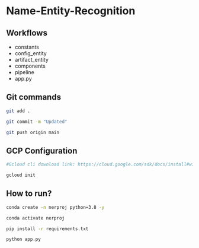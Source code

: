 # Name-Entity-Recognition


## Workflows

 - constants
 - config_entity
 - artifact_entity
 - components
 - pipeline
 - app.py



## Git commands

```bash
git add .

git commit -m "Updated"

git push origin main
```


## GCP Configuration

```bash
#Gcloud cli download link: https://cloud.google.com/sdk/docs/install#windows

gcloud init
```


## How to run?

```bash
conda create -n nerproj python=3.8 -y
```

```bash
conda activate nerproj
```

```bash
pip install -r requirements.txt
```

```bash
python app.py
```